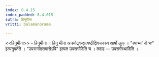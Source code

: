 ```yaml
---
index: 8.4.15
index_padded: 8.4.015
sutra: हिनुमीना
vritti: balamanorama

---
```

<<हिनुमीना>> - हिनुमीना । हिनु मीना अनयोद्र्वन्द्वात्षष्ठीद्विवचनस्य आर्षो लुक् । "रषाभ्यां नो णः" इत्यनुवर्तते । "उपसर्गादसमासेऽपि" इत्यत उपसर्गादिति च । तदाह —  उपसर्गस्थादिति ।